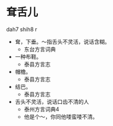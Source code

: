 # 耷舌儿
dah7 shih8 r
+ 耷，下垂。～指舌头不灵活，说话含糊。
  * 东台方言词典
+ 一种布鞋。
  * 泰县方言志
+ 帽檐。
  * 泰县方言志
+ 结巴。
  * 泰县方言志
+ 舌头不灵活，说话口齿不清的人
  * 泰州方言词典4
  - 他是个～，你同他唩蛮唩不清。
